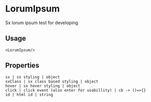 # LorumIpsum

Sx lorum ipsum test for developing

## Usage
```markup
<LorumIpsum/>

```

## Properties
```properties
sx | sx styling | object
sxClass | sx class based styling | object
hover | sx hover styling | object
click | click event (also enter for usabillity) | cb -> ()=>{}
id | html id | string
```
